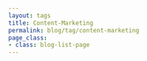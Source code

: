 ```yaml
---
layout: tags
title: Content-Marketing
permalink: blog/tag/content-marketing
page_class:
- class: blog-list-page
---
```

